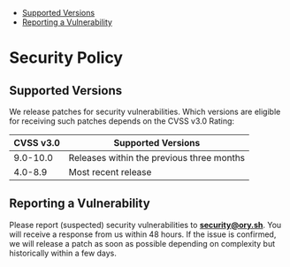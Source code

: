 <!--

Thank you for contributing changes to this document! Because we use a central repository
to synchronize this file across all our repositories, make sure to make your edits
in the correct file, which you can find here:

https://github.com/ory/meta/blob/master/templates/repository/SECURITY.md

-->

<!-- START doctoc generated TOC please keep comment here to allow auto update -->
<!-- DON'T EDIT THIS SECTION, INSTEAD RE-RUN doctoc TO UPDATE -->

- [Supported Versions](#supported-versions)
- [Reporting a Vulnerability](#reporting-a-vulnerability)

<!-- END doctoc generated TOC please keep comment here to allow auto update -->

# Security Policy

## Supported Versions

We release patches for security vulnerabilities. Which versions are eligible for
receiving such patches depends on the CVSS v3.0 Rating:

| CVSS v3.0 | Supported Versions                        |
| --------- | ----------------------------------------- |
| 9.0-10.0  | Releases within the previous three months |
| 4.0-8.9   | Most recent release                       |

## Reporting a Vulnerability

Please report (suspected) security vulnerabilities to
**[security@ory.sh](mailto:security@ory.sh)**. You will receive a response from
us within 48 hours. If the issue is confirmed, we will release a patch as soon
as possible depending on complexity but historically within a few days.
